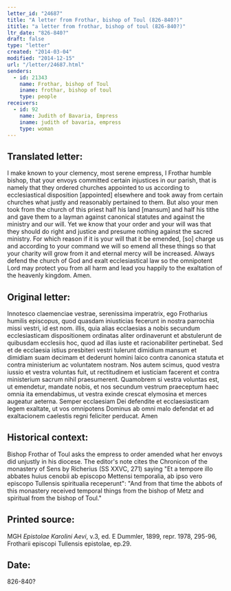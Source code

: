 ```yaml
---
letter_id: "24687"
title: "A letter from Frothar, bishop of Toul (826-840?)"
ititle: "a letter from frothar, bishop of toul (826-840?)"
ltr_date: "826-840?"
draft: false
type: "letter"
created: "2014-03-04"
modified: "2014-12-15"
url: "/letter/24687.html"
senders:
  - id: 21343
    name: Frothar, bishop of Toul
    iname: frothar, bishop of toul
    type: people
receivers:
  - id: 92
    name: Judith of Bavaria, Empress
    iname: judith of bavaria, empress
    type: woman
---
```

<h2> Translated letter:</h2>I make known to your clemency, most serene empress, I Frothar humble bishop, that your envoys committed certain injustices in our parish, that is namely that they ordered churches appointed to us according to ecclesiastical disposition [appointed] elsewhere and took away from certain churches what justly and reasonably pertained to them.  But also your men took from the church of this priest half his land [mansum] and half his tithe and gave them to a layman against canonical statutes and against the ministry and our will.  Yet we know that your order and your will was that they should do right and justice and presume nothing against the sacred ministry.   For which reason if it is your will that it be emended, [so] charge us and according to your command we will so emend all these things so that your charity will grow from it and eternal mercy will be increased.  Always defend the church of God and exalt ecclesiastical law so the omnipotent Lord may protect you from all harm and lead you happily to the exaltation of the heavenly kingdom.  Amen.
<h2 class="mt-4"> Original letter:</h2>Innotesco claemenciae vestrae, serenissima imperatrix, ego Frotharius humilis episcopus, quod quasdam iniusticias fecerunt in nostra parrochia missi vestri, id est nom. illis, quia alias ecclaesias a nobis secundum ecclesiasticam dispositionem ordinatas aliter ordinaverunt et abstulerunt de quibusdam ecclesiis hoc, quod ad illas iuste et racionabiliter pertinebat.  Sed et de ecclaesia istius presbiteri vestri tulerunt dimidium mansum et dimidiam suam decimam et dederunt homini laico contra canonica statuta et contra ministerium ac voluntatem nostram.  Nos autem scimus, quod vestra iussio et vestra voluntas fuit, ut rectitudinem et iusticiam facerent et contra ministerium sacrum nihil praesumerent.  Quamobrem si vestra voluntas est, ut emendetur, mandate nobis, et nos secundum vestrum praeceptum haec omnia ita emendabimus, ut vestra exinde crescat elymosina et merces augeatur aeterna.  Semper ecclaesiam Dei defendite et ecclaesiasticam legem exaltate, ut vos omnipotens Dominus ab omni malo defendat et ad exaltacionem caelestis regni feliciter perducat.  Amen
<h2 class="mt-4"> Historical context:</h2>Bishop Frothar of Toul asks the empress to order amended what her envoys did unjustly in his diocese.  The editor's note cites the Chronicon of the monastery of Sens by Richerius (SS XXVC, 271) saying "Et a tempore illo abbates huius cenobii ab episcopo Mettensi temporalia, ab ipso vero episcopo Tullensis spiritualia receperunt":  "And from that time the abbots of this monastery received temporal things from the bishop of Metz and spiritual from the bishop of Toul."
<h2 class="mt-4"> Printed source:</h2><p>MGH <em>Epistolae Karolini Aevi</em>, v.3, ed. E Dummler, 1899, repr. 1978, 295-96, Frotharii episcopi Tullensis epistolae, ep.29.</p><h2 class="mt-4"> Date:</h2>826-840?
